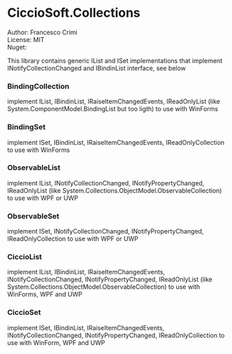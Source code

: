 # CiccioSoft.Collections


Author: Francesco Crimi <br>
License: MIT <br>
Nuget: <br>

This library contains generic IList and ISet implementations that implement INotifyCollectionChanged and IBindinList interface, see below


### BindingCollection<T>
  implement IList<T>, IBindinList, IRaiseItemChangedEvents, IReadOnlyList<T> (like System.ComponentModel.BindingList but too ligth) to use with WinForms

### BindingSet<T>
  implement ISet<T>, IBindinList, IRaiseItemChangedEvents, IReadOnlyCollection<T> to use with WinForms

### ObservableList<T>
  implement IList<T>, INotifyCollectionChanged, INotifyPropertyChanged, IReadOnlyList<T> (like System.Collections.ObjectModel.ObservableCollection) to use with WPF or UWP

### ObservableSet<T>
  implement ISet<T>, INotifyCollectionChanged, INotifyPropertyChanged, IReadOnlyCollection to use with WPF or UWP

### CiccioList<T>
  implement IList<T>, IBindinList, IRaiseItemChangedEvents, INotifyCollectionChanged, INotifyPropertyChanged, IReadOnlyList<T> (like System.Collections.ObjectModel.ObservableCollection) to use with WinForms, WPF and UWP

### CiccioSet<T>
  implement ISet<T>, IBindinList, IRaiseItemChangedEvents, INotifyCollectionChanged, INotifyPropertyChanged, IReadOnlyCollection to use with WinForm, WPF and UWP
  
